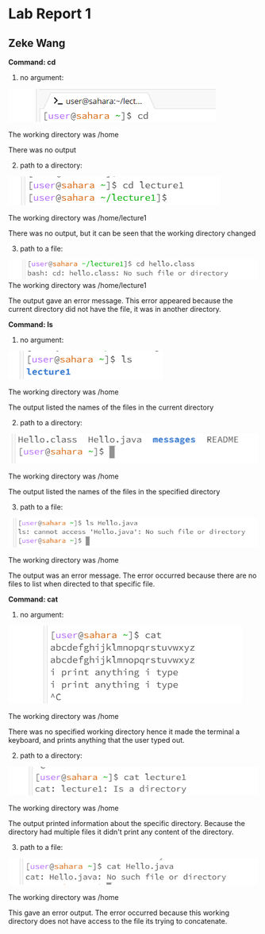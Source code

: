 # Lab Report  1 
## Zeke Wang


**Command: cd**
1. no argument:

![Image](cd1.png)

The working directory was /home

There was no output

2. path to a directory:

![Image](cd2.png)

The working directory was /home/lecture1

There was no output, but it can be seen that the working directory changed

3. path to a file:
   
![Image](cd3.png)
The working directory was /home/lecture1

The output gave an error message. This error appeared because the current directory did not have the file, it was in another directory.


**Command: ls**
1. no argument:

![Image](ls1.png)

The working directory was /home

The output listed the names of the files in the current directory

2. path to a directory:
   
![Image](ls2.png)

The working directory was /home

The output listed the names of the files in the specified directory

3. path to a file:
   
![Image](ls3.png)

The working directory was /home

The output was an error message. The error occurred because there are no files to list when directed to that specific file. 

**Command: cat**
1. no argument:
   
![Image](cat1.png)

The working directory was /home

There was no specified working directory hence it made the terminal a keyboard, and prints anything that the user typed out. 

2. path to a directory:
   
![Image](cat2.png)

The working directory was /home

The output printed information about the specific directory. Because the directory had multiple files it didn't print any content of the directory. 

3. path to a file:
   
![Image](cat3.png)

The working directory was /home

This gave an error output. The error occurred because this working directory does not have access to the file its trying to concatenate.
